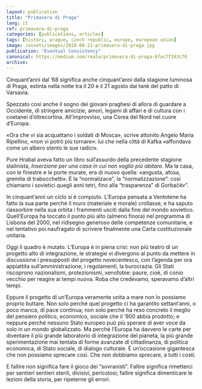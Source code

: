```yaml
---
layout: publication
title: "Primavera di Praga"
lang: it
ref: primavera-di-praga
categories: [publications, articles]
tags: [history, prague, czech republic, europe, european union]
image: /assets/images/2018-08-21-primavera-di-praga.jpg
publication: "Eventual Consistency"
canonical: https://medium.com/reale/primavera-di-praga-6fac7f243c70
archive:
---
```


Cinquant’anni dal ’68 significa anche cinquant’anni dalla stagione luminosa di Praga, estinta nella notte tra il 20 e il 21 agosto dai tank del patto di Varsavia.

Spezzato così anche il sogno dei giovani praghesi di allora di guardare a Occidente, di stringere amicizie, amori, legami di affari e di cultura con i coetanei d’oltrecortina. All’improvviso, una Corea del Nord nel cuore d’Europa.

«Ora che vi sia acquattano i soldati di Mosca», scrive attonito Angelo Maria Ripellino, «non vi potrò più tornare»: lui che nella città di Kafka «affondava come un albero stento le sue radici».

Pure Hrabal aveva fatto un libro sull’assurdo della precedente stagione stalinista, *Inserzione per una casa in cui non voglio più abitare*. Ma la casa, con le finestre e le porte murate, era di nuovo quella: «angusta, afosa, gremita di trabocchetti». È la “normalizace”, la “normalizzazione”: così chiamano i sovietici quegli anni tetri, fino alla “trasparenza” di Gorbačëv”.

In cinquant’anni un ciclo si è compiuto. L’Europa pensata a Ventotene ha fatto la sua parte perché il muro (materiale e morale) crollasse, e ha saputo riassorbire nella sua orbita i frammenti usciti dalla fine del mondo sovietico. Quell’Europa ha toccato il punto più alto (almeno finora) nel programma di Lisbona del 2000, nel ridisegno generoso delle competenze comunitarie, e nel tentativo poi naufragato di scrivere finalmente una Carta costituzionale unitaria.

Oggi il quadro è mutato. L’Europa è in piena crisi: non più teatro di un progetto alto di integrazione, le strategie vi divergono al punto da mettere in discussione i presupposti del progetto novecentesco, con l’agenda per ora appiattita sull’amministrazione, i regolamenti, la burocrazia. Gli Stati riscoprono nazionalismi, protezionismi, xenofobie: paure, cioè, di conio vecchio per reagire ai tempi nuova. Roba che credevamo, speravamo d’altri tempi.

Eppure il progetto di un’Europa veramente unita a mare non lo possiamo proprio buttare. Non solo perché quel progetto ci ha garantito settant’anni, o poco manca, di pace continua; non solo perché ha reso concreto il meglio del pensiero politico, economico, sociale che il ‘900 abbia prodotto; e neppure perché nessuno Stato europeo può più sperare di aver voce da solo in un mondo globalizzato. Ma perché l’Europa ha davvero le carte per diventare il più grande laboratorio di integrazione del pianeta, la più grande sperimentazione mai tentata di forme avanzate di cittadinanza, di politica economica, di Stato sociale, di dialogo culturale. È un’occasione gigantesca che non possiamo sprecare così. Che non dobbiamo sprecare, a tutti i costi.

E fallire non significa fare il gioco dei “sovranisti”. Fallire significa rimetterci per sentieri sentieri sterili, divisivi, pericolosi; fallire significa dimenticare le lezioni della storia, per ripeterne gli errori.
